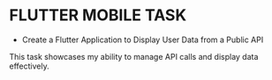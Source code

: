 

# FLUTTER MOBILE TASK
* Create a Flutter Application to Display User Data from a Public API

This task showcases my ability to manage API calls and display data effectively.
